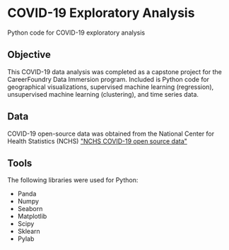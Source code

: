 # COVID-19 Exploratory Analysis
Python code for COVID-19 exploratory analysis

## Objective
This COVID-19 data analysis was completed as a capstone project for the CareerFoundry Data Immersion program. Included is Python code for geographical visualizations, supervised machine learning (regression), unsupervised machine learning (clustering), and time series data.

## Data
COVID-19 open-source data was obtained from the National Center for Health Statistics (NCHS)
["NCHS COVID-19 open source data"](https://data.cdc.gov/NCHS/Provisional-COVID-19-Deaths-by-Sex-and-Age/9bhg-hcku)

## Tools
The following libraries were used for Python:
- Panda
- Numpy
- Seaborn
- Matplotlib
- Scipy
- Sklearn
- Pylab
